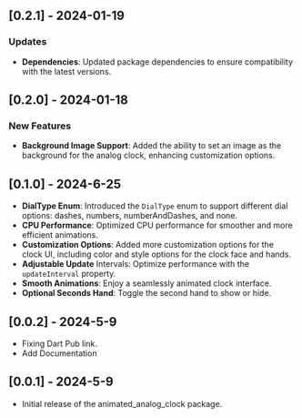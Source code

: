 ## [0.2.1] - 2024-01-19

### Updates
- **Dependencies**: Updated package dependencies to ensure compatibility with the latest versions.

## [0.2.0] - 2024-01-18

### New Features
- **Background Image Support**: Added the ability to set an image as the background for the analog clock, enhancing customization options.

## [0.1.0] - 2024-6-25

- **DialType Enum**: Introduced the `DialType` enum to support different dial options: dashes, numbers, numberAndDashes, and none.
- **CPU Performance**: Optimized CPU performance for smoother and more efficient animations.
- **Customization Options**: Added more customization options for the clock UI, including color and style options for the clock face and hands.
- **Adjustable Update** Intervals: Optimize performance with the `updateInterval` property.
- **Smooth Animations**: Enjoy a seamlessly animated clock interface.
- **Optional Seconds Hand**: Toggle the second hand to show or hide.

## [0.0.2] - 2024-5-9

- Fixing Dart Pub link.
- Add Documentation

## [0.0.1] - 2024-5-9

- Initial release of the animated_analog_clock package.
